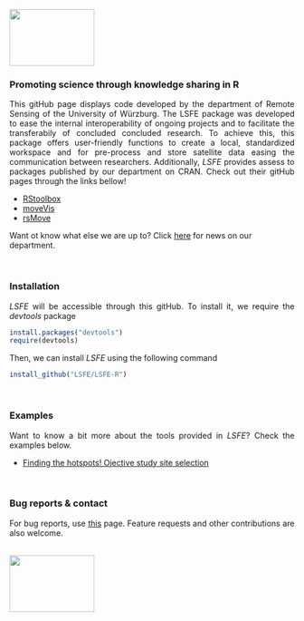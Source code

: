 <a href="https://www.geographie.uni-wuerzburg.de/en/fernerkundung/startseite/"><img width="150" height="100" src="https://www.uni-wuerzburg.de/typo3conf/ext/uw_sitepackage/Resources/Public/Images/uni-wuerzburg-logo.svg"></a>

### Promoting science through knowledge sharing in R
<p align="justify">
This gitHub page displays code developed by the department of Remote Sensing of the University of Würzburg. The LSFE package was developed to ease the internal interoperability of ongoing projects and to facilitate the transferabily of concluded concluded research. To achieve this, this package offers user-friendly functions to create a local, standardized workspace and for pre-process and store satellite data easing the communication between researchers. Additionally, <i>LSFE</i> provides assess to packages published by our department on CRAN. Check out their gitHub pages through the links bellow!
  
* <a href="http://bleutner.github.io/RStoolbox/">RStoolbox</a>
* <a href="https://github.com/16EAGLE/moveVis/">moveVis</a>
* <a href="https://github.com/RRemelgado/rsMove/">rsMove</a>

Want ot know what else we are up to? Click <a href="http://remote-sensing.eu/">here</a> for news on our department.
</p>

<br>

### Installation
<p align="justify">
<i>LSFE</i> will be accessible through this gitHub. To install it, we require the <i>devtools</i> package
</p>

```R
install.packages("devtools")
require(devtools)
```

Then, we can install <i>LSFE</i> using the following command


```R
install_github("LSFE/LSFE-R")
```

<br>

### Examples
<p align="justify">
  Want to know a bit more about the tools provided in <i>LSFE</i>? Check the examples below.
  
* <a href="https://github.com/RRemelgado/README_data/blob/master/rsMove/example_1.md">Finding the hotspots! Ojective study site selection</a>

</p>

<br>

### Bug reports & contact
<p align="justify">
For bug reports, use <a href="https://github.com/LSFE/LSFE-R/issues">this</a> page. Feature requests and other contributions are also welcome.
</p>

<br>
<a href="https://www.geographie.uni-wuerzburg.de/en/fernerkundung/startseite/"><img width="150" height="100" src="https://www.geographie.uni-wuerzburg.de/fileadmin/_processed_/5/2/csm_DieNeueWelt_20160615_0afc633079.png"></a>
